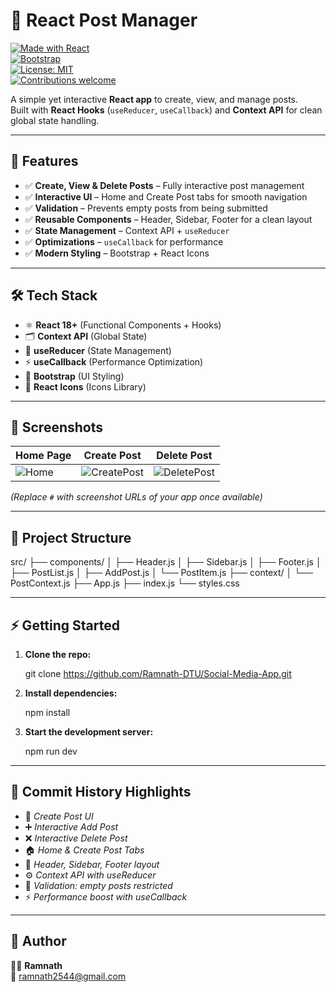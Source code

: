 # 📝 React Post Manager  

[![Made with React](https://img.shields.io/badge/Made%20with-React-61DAFB?logo=react&logoColor=white)](https://react.dev/)  
[![Bootstrap](https://img.shields.io/badge/UI-Bootstrap-7952B3?logo=bootstrap&logoColor=white)](https://getbootstrap.com/)  
[![License: MIT](https://img.shields.io/badge/License-MIT-green.svg)](LICENSE)  
[![Contributions welcome](https://img.shields.io/badge/Contributions-Welcome-blue.svg)](#)  

A simple yet interactive **React app** to create, view, and manage posts.  
Built with **React Hooks** (`useReducer`, `useCallback`) and **Context API** for clean global state handling.  

---

## 🚀 Features

- ✅ **Create, View & Delete Posts** – Fully interactive post management  
- ✅ **Interactive UI** – Home and Create Post tabs for smooth navigation  
- ✅ **Validation** – Prevents empty posts from being submitted  
- ✅ **Reusable Components** – Header, Sidebar, Footer for a clean layout  
- ✅ **State Management** – Context API + `useReducer`  
- ✅ **Optimizations** – `useCallback` for performance  
- ✅ **Modern Styling** – Bootstrap + React Icons  

---

## 🛠️ Tech Stack  

- ⚛️ **React 18+** (Functional Components + Hooks)  
- 🗂️ **Context API** (Global State)  
- 🔄 **useReducer** (State Management)  
- ⚡ **useCallback** (Performance Optimization)  
- 🎨 **Bootstrap** (UI Styling)  
- 🔔 **React Icons** (Icons Library)  

---

## 📸 Screenshots  

| Home Page | Create Post | Delete Post |
|-----------|-------------|-------------|
| ![Home](#) | ![CreatePost](#) | ![DeletePost](#) |

*(Replace `#` with screenshot URLs of your app once available)*  

---

## 📂 Project Structure  

src/
 ├── components/
 │    ├── Header.js
 │    ├── Sidebar.js
 │    ├── Footer.js
 │    ├── PostList.js
 │    ├── AddPost.js
 │    └── PostItem.js
 ├── context/
 │    └── PostContext.js
 ├── App.js
 ├── index.js
 └── styles.css


---

## ⚡ Getting Started  

1. **Clone the repo:**

   git clone https://github.com/Ramnath-DTU/Social-Media-App.git
 
2. **Install dependencies:**

   npm install


3. **Start the development server:**

   npm run dev

---

## 📖 Commit History Highlights  

- 📰 *Create Post UI*  
- ➕ *Interactive Add Post*  
- ❌ *Interactive Delete Post*  
- 🏠 *Home & Create Post Tabs*  
- 🎨 *Header, Sidebar, Footer layout*  
- ⚙️ *Context API with useReducer*  
- 🛑 *Validation: empty posts restricted*  
- ⚡ *Performance boost with useCallback*  

---

## 🙌 Author  

👨‍💻 **Ramnath**  
📧 [ramnath2544@gmail.com](mailto:ramnath2544@gmail.com)  
 





